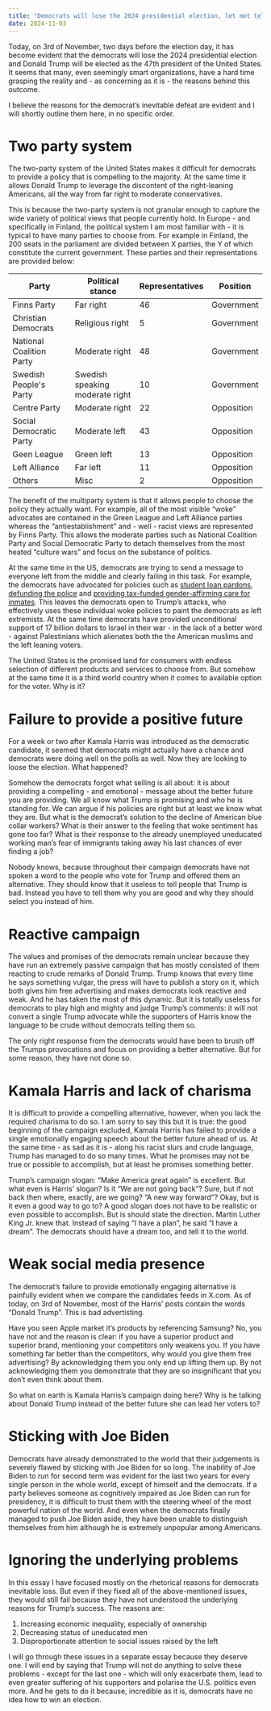 ```yaml
---
title: "Democrats will lose the 2024 presidential election, let met tell you why"
date: 2024-11-03
---
```


Today, on 3rd of November, two days before the election day, it has become evident that the democrats will lose the 2024 presidential election and Donald Trump will be elected as the 47th president of the United States. It seems that many, even seemingly smart organizations, have a hard time grasping the reality and - as concerning as it is - the reasons behind this outcome. 

I believe the reasons for the democrat’s inevitable defeat are evident and I will shortly outline them here, in no specific order.

# Two party system

The two-party system of the United States makes it difficult for democrats to provide a policy that is compelling to the majority. At the same time it allows Donald Trump to leverage the discontent of the right-leaning Americans, all the way from far right to moderate conservatives.

This is because the two-party system is not granular enough to capture the wide variety of political views that people currently hold. In Europe - and specifically in Finland, the political system I am most familiar with - it is typical to have many parties to choose from. For example in Finland, the 200 seats in the parliament are divided between X parties, the Y of which constitute the current government. These parties and their representations are provided below:


| Party             	    | Political stance    	            | Representatives	    | Position   |
| --             	    | -    	            | --	    | --   |
| Finns Party               | Far right	                        |	46                    | Government |
| Christian Democrats       | Religious right                   |	5                    | Government |
| National Coalition Party  | Moderate right                    |   48                    | Government |
| Swedish People's Party	| Swedish speaking moderate right   |	10	                | Government |
| Centre Party              | Moderate right                    | 22                      | Opposition           |
| Social Democratic Party   | Moderate left                     | 43                      | Opposition           |
| Geen League               | Green left                        | 13                      | Opposition |
| Left Alliance             | Far left                          | 11                      | Opposition |
| Others                    | Misc                              | 2                     | Opposition |

The benefit of the multiparty system is that it allows people to choose the policy they actually want. For example, all of the most visible “woke” advocates are contained in the Green League and Left Alliance parties whereas the “antiestablishment” and - well - racist views are represented by Finns Party. This allows the moderate parties such as National Coalition Party and Social Democratic Party to detach themselves from the most heated “culture wars” and focus on the substance of politics.

At the same time in the US, democrats are trying to send a message to everyone left from the middle and clearly failing in this task. For example, the democrats have advocated for policies such as [student loan pardons](https://edition.cnn.com/2024/10/17/politics/biden-student-loan-forgiveness/index.html), [defunding the police](https://edition.cnn.com/2024/07/26/politics/kfile-kamala-harris-praised-defund-the-police-movement-in-june-2020/index.html) and [providing tax-funded gender-affirming care for inmates](https://www.nytimes.com/live/2024/09/10/us/debate-trump-harris-fact-check/now-she-wants-to-do-transgender-operations-on-illegal-aliens-that-are-in-prison?smid=url-share). This leaves the democrats open to Trump’s attacks, who effectively uses these individual woke policies to paint the democrats as left extremists. At the same time democrats have provided unconditional support of 17 billion dollars to Israel in their war - in the lack of a better word - against Palestinians which alienates both the the American muslims and the left leaning voters.

The United States is the promised land for consumers with endless selection of different products and services to choose from. But somehow at the same time it is a third world country when it comes to available option for the voter. Why is it?

# Failure to provide a positive future

For a week or two after Kamala Harris was introduced as the democratic candidate, it seemed that democrats might actually have a chance and democrats were doing well on the polls as well. Now they are looking to loose the election. What happened? 

Somehow the democrats forgot what selling is all about: it is about providing a compelling - and emotional - message about the better future you are providing. We all know what Trump is promising and who he is standing for. We can argue if his policies are right but at least we know what they are. But what is the democrat’s solution to the decline of American blue collar workers? What is their answer to the feeling that woke sentiment has gone too far? What is their response to the already unemployed uneducated working man’s fear of immigrants taking away his last chances of ever finding a job? 

Nobody knows, because throughout their campaign democrats have not spoken a word to the people who vote for Trump and offered them an alternative. They should know that it useless to tell people that Trump is bad. Instead you have to tell them why you are good and why they should select you instead of him. 

# Reactive campaign

The values and promises of the democrats remain unclear because they have run an extremely passive campaign that has mostly consisted of them reacting to crude remarks of Donald Trump. Trump knows that every time he says something vulgar, the press will have to publish a story on it, which both gives him free advertising and makes democrats look reactive and weak. And he has taken the most of this dynamic. But it is totally useless for democrats to play high and mighty and judge Trump’s comments: it will not convert a single Trump advocate while the supporters of Harris know the language to be crude without democrats telling them so.

The only right response from the democrats would have been to brush off the Trumps provocations and focus on providing a better alternative. But for some reason, they have not done so.

# Kamala Harris and lack of charisma

It is difficult to provide a compelling alternative, however, when you lack the required charisma to do so. I am sorry to say this but it is true: the good beginning of the campaign excluded, Kamala Harris has failed to provide a single emotionally engaging speech about the better future ahead of us. At the same time - as sad as it is - along his racist slurs and crude language, Trump has managed to do so many times. What he promises may not be true or possible to accomplish, but at least he promises something better. 

Trump’s campaign slogan: “Make America great again” is excellent. But what even is Harris’ slogan? Is it “We are not going back”? Sure, but if not back then where, exactly, are we going? “A new way forward”? Okay, but is it even a good way to go to? A good slogan does not have to be realistic or even possible to accomplish. But is should state the direction. Martin Luther King Jr. knew that. Instead of saying “I have a plan”, he said “I have a dream”. The democrats should have a dream too, and tell it to the world.

# Weak social media presence

The democrat’s failure to provide emotionally engaging alternative is painfully evident when we compare the candidates feeds in X.com. As of today, on 3rd of November, most of the Harris’ posts contain the words “Donald Trump”. This is bad advertisting.

Have you seen Apple market it’s products by referencing Samsung? No, you have not and the reason is clear: if you have a superior product and superior brand, mentioning your competitors only weakens you. If you have something far better than the competitors, why would you give them free advertising? By acknowledging them you only end up lifting them up. By not acknowledging them you demonstrate that they are so insignificant that you don’t even think about them.

So what on earth is Kamala Harris’s campaign doing here? Why is he talking about Donald Trump instead of the better future she can lead her voters to?

# Sticking with Joe Biden

Democrats have already demonstrated to the world that their judgements is severely flawed by sticking with Joe Biden for so long. The inability of Joe Biden to run for second term was evident for the last two years for every single person in the whole world, except of himself and the democrats. If a party believes someone as cognitively impaired as Joe Biden can run for presidency, it is difficult to trust them with the steering wheel of the most powerful nation of the world. And even when the democrats finally managed to push Joe Biden aside, they have been unable to distinguish themselves from him although he is extremely unpopular among Americans.

# Ignoring the underlying problems

In this essay I have focused mostly on the rhetorical reasons for democrats inevitable loss. But even if they fixed all of the above-mentioned issues, they would still fail because they have not understood the underlying reasons for Trump’s success. The reasons are:

1. Increasing economic inequality, especially of ownership
2. Decreasing status of uneducated men
3. Disproportionate attention to social issues raised by the left

I will go through these issues in a separate essay because they deserve one. I will end by saying that Trump will not do anything to solve these problems - except for the last one - which will only exacerbate them, lead to even greater suffering of his supporters and polarise the U.S. politics even more. And he gets to do it because, incredible as it is, democrats have no idea how to win an election.
